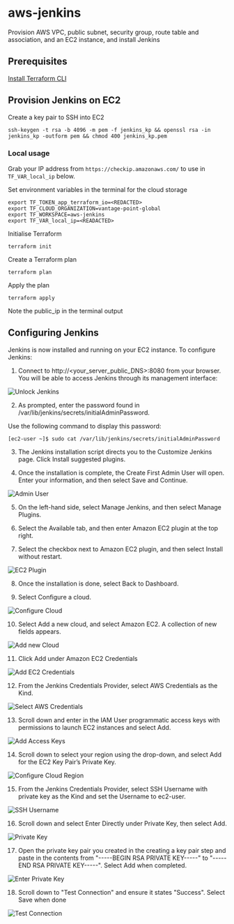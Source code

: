 # aws-jenkins

Provision AWS VPC, public subnet, security group, route table and association, and an EC2 instance, and install Jenkins



## Prerequisites

[Install Terraform CLI](https://developer.hashicorp.com/terraform/tutorials/aws-get-started/install-cli)


## Provision Jenkins on EC2

Create a key pair to SSH into EC2 
```
ssh-keygen -t rsa -b 4096 -m pem -f jenkins_kp && openssl rsa -in jenkins_kp -outform pem && chmod 400 jenkins_kp.pem
```

### Local usage

Grab your IP address from `https://checkip.amazonaws.com/` to use in `TF_VAR_local_ip` below.

Set environment variables in the terminal for the cloud storage
```
export TF_TOKEN_app_terraform_io=<REDACTED> 
export TF_CLOUD_ORGANIZATION=vantage-point-global 
export TF_WORKSPACE=aws-jenkins
export TF_VAR_local_ip=<READACTED>
```

Initialise Terraform
```
terraform init
```

Create a Terraform plan
```
terraform plan
```

Apply the plan
```
terraform apply
```

Note the public_ip in the terminal output

## Configuring Jenkins
Jenkins is now installed and running on your EC2 instance. To configure Jenkins:

1. Connect to http://<your_server_public_DNS>:8080 from your browser. You will be able to access Jenkins through its management interface:

![Unlock Jenkins](/assets/images/unlock_jenkins.png "Unlock Jenkins")

2. As prompted, enter the password found in /var/lib/jenkins/secrets/initialAdminPassword.

Use the following command to display this password:

```
[ec2-user ~]$ sudo cat /var/lib/jenkins/secrets/initialAdminPassword
```

3. The Jenkins installation script directs you to the Customize Jenkins page. Click Install suggested plugins.

4. Once the installation is complete, the Create First Admin User will open. Enter your information, and then select Save and Continue.

![Admin User](/assets/images/create_admin_user.png "Create Admin User")

5. On the left-hand side, select Manage Jenkins, and then select Manage Plugins.

6. Select the Available tab, and then enter Amazon EC2 plugin at the top right.

7. Select the checkbox next to Amazon EC2 plugin, and then select Install without restart.

![EC2 Plugin](/assets/images/install_ec2_plugin.png "EC2 Plugin")

8. Once the installation is done, select Back to Dashboard.

9. Select Configure a cloud.

![Configure Cloud](/assets/images/configure_cloud.png "Configure Cloud")

10. Select Add a new cloud, and select Amazon EC2. A collection of new fields appears.

![Add new Cloud](/assets/images/add-amazon-cloud.png "Add new Cloud")

11. Click Add under Amazon EC2 Credentials

![Add EC2 Credentials](/assets/images/add_ec2_credentials.png "Add_EC2_Credentials")

12. From the Jenkins Credentials Provider, select AWS Credentials as the Kind.

![Select AWS Credentials](/assets/images/jenkins_credentials_provider_aws_credentials.png "select AWS Credentials as the Kind")

13. Scroll down and enter in the IAM User programmatic access keys with permissions to launch EC2 instances and select Add.

![Add Access Keys](/assets/images/add_access_secret_access_keys.png "Add IAM User programmatic access keys")

14. Scroll down to select your region using the drop-down, and select Add for the EC2 Key Pair’s Private Key.

![Configure Cloud Region](/assets/images/configure_cloud_region_private_key.png "Configure Cloud Region")

15. From the Jenkins Credentials Provider, select SSH Username with private key as the Kind and set the Username to ec2-user.

![SSH Username](/assets/images/ssh_username.png "SSH Username")

16. Scroll down and select Enter Directly under Private Key, then select Add.

![Private Key](/assets/images/private_key_enter_directly.png "Enter Private Key directly")

17. Open the private key pair you created in the creating a key pair step and paste in the contents from "-----BEGIN RSA PRIVATE KEY-----" to "-----END RSA PRIVATE KEY-----". Select Add when completed.

![Enter Private Key](/assets/images/enter_private_key.png "Enter Private Key")

18. Scroll down to "Test Connection" and ensure it states "Success". Select Save when done

![Test Connection](/assets/images/test_connection.png "Test Connection")
